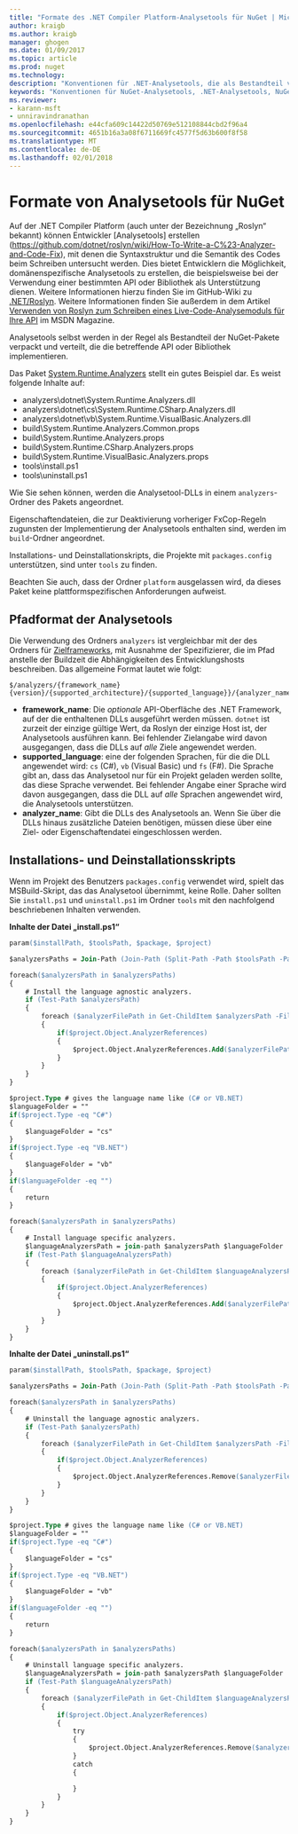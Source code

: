 ```yaml
---
title: "Formate des .NET Compiler Platform-Analysetools für NuGet | Microsoft-Dokumentation"
author: kraigb
ms.author: kraigb
manager: ghogen
ms.date: 01/09/2017
ms.topic: article
ms.prod: nuget
ms.technology: 
description: "Konventionen für .NET-Analysetools, die als Bestandteil von NuGet-Paketen verpackt und verteilt werden, die eine API oder Bibliothek implementieren."
keywords: "Konventionen für NuGet-Analysetools, .NET-Analysetools, NuGet und .NET Compiler Platform, NuGet und Roslyn"
ms.reviewer:
- karann-msft
- unniravindranathan
ms.openlocfilehash: e44cfa609c14422d50769e512108844cbd2f96a4
ms.sourcegitcommit: 4651b16a3a08f6711669fc4577f5d63b600f8f58
ms.translationtype: MT
ms.contentlocale: de-DE
ms.lasthandoff: 02/01/2018
---
```

# <a name="analyzer-nuget-formats"></a>Formate von Analysetools für NuGet

Auf der .NET Compiler Platform (auch unter der Bezeichnung „Roslyn“ bekannt) können Entwickler [Analysetools] erstellen (https://github.com/dotnet/roslyn/wiki/How-To-Write-a-C%23-Analyzer-and-Code-Fix), mit denen die Syntaxstruktur und die Semantik des Codes beim Schreiben untersucht werden. Dies bietet Entwicklern die Möglichkeit, domänenspezifische Analysetools zu erstellen, die beispielsweise bei der Verwendung einer bestimmten API oder Bibliothek als Unterstützung dienen. Weitere Informationen hierzu finden Sie im GitHub-Wiki zu [.NET/Roslyn](https://github.com/dotnet/roslyn/wiki). Weitere Informationen finden Sie außerdem in dem Artikel [Verwenden von Roslyn zum Schreiben eines Live-Code-Analysemoduls für Ihre API](https://msdn.microsoft.com/magazine/dn879356.aspx) im MSDN Magazine.

Analysetools selbst werden in der Regel als Bestandteil der NuGet-Pakete verpackt und verteilt, die die betreffende API oder Bibliothek implementieren.

Das Paket [System.Runtime.Analyzers](https://www.nuget.org/packages/System.Runtime.Analyzers) stellt ein gutes Beispiel dar. Es weist folgende Inhalte auf:

- analyzers\dotnet\System.Runtime.Analyzers.dll
- analyzers\dotnet\cs\System.Runtime.CSharp.Analyzers.dll
- analyzers\dotnet\vb\System.Runtime.VisualBasic.Analyzers.dll
- build\System.Runtime.Analyzers.Common.props
- build\System.Runtime.Analyzers.props
- build\System.Runtime.CSharp.Analyzers.props
- build\System.Runtime.VisualBasic.Analyzers.props
- tools\install.ps1
- tools\uninstall.ps1

Wie Sie sehen können, werden die Analysetool-DLLs in einem `analyzers`-Ordner des Pakets angeordnet.

Eigenschaftendateien, die zur Deaktivierung vorheriger FxCop-Regeln zugunsten der Implementierung der Analysetools enthalten sind, werden im `build`-Ordner angeordnet.

Installations- und Deinstallationskripts, die Projekte mit `packages.config` unterstützen, sind unter `tools` zu finden.

Beachten Sie auch, dass der Ordner `platform` ausgelassen wird, da dieses Paket keine plattformspezifischen Anforderungen aufweist.


## <a name="analyzers-path-format"></a>Pfadformat der Analysetools

Die Verwendung des Ordners `analyzers` ist vergleichbar mit der des Ordners für [Zielframeworks](../create-packages/supporting-multiple-target-frameworks.md), mit Ausnahme der Spezifizierer, die im Pfad anstelle der Buildzeit die Abhängigkeiten des Entwicklungshosts beschreiben. Das allgemeine Format lautet wie folgt:

    $/analyzers/{framework_name}{version}/{supported_architecture}/{supported_language}}/{analyzer_name}.dll

- **framework_name**: Die *optionale* API-Oberfläche des .NET Framework, auf der die enthaltenen DLLs ausgeführt werden müssen. `dotnet` ist zurzeit der einzige gültige Wert, da Roslyn der einzige Host ist, der Analysetools ausführen kann. Bei fehlender Zielangabe wird davon ausgegangen, dass die DLLs auf *alle* Ziele angewendet werden.
- **supported_language**: eine der folgenden Sprachen, für die die DLL angewendet wird: `cs` (C#), `vb` (Visual Basic) und `fs` (F#). Die Sprache gibt an, dass das Analysetool nur für ein Projekt geladen werden sollte, das diese Sprache verwendet. Bei fehlender Angabe einer Sprache wird davon ausgegangen, dass die DLL auf *alle* Sprachen angewendet wird, die Analysetools unterstützen.
- **analyzer_name**: Gibt die DLLs des Analysetools an. Wenn Sie über die DLLs hinaus zusätzliche Dateien benötigen, müssen diese über eine Ziel- oder Eigenschaftendatei eingeschlossen werden.


## <a name="install-and-uninstall-scripts"></a>Installations- und Deinstallationsskripts

Wenn im Projekt des Benutzers `packages.config` verwendet wird, spielt das MSBuild-Skript, das das Analysetool übernimmt, keine Rolle. Daher sollten Sie `install.ps1` und `uninstall.ps1` im Ordner `tools` mit den nachfolgend beschriebenen Inhalten verwenden.

**Inhalte der Datei „install.ps1“**

```ps
param($installPath, $toolsPath, $package, $project)

$analyzersPaths = Join-Path (Join-Path (Split-Path -Path $toolsPath -Parent) "analyzers" ) * -Resolve

foreach($analyzersPath in $analyzersPaths)
{
    # Install the language agnostic analyzers.
    if (Test-Path $analyzersPath)
    {
        foreach ($analyzerFilePath in Get-ChildItem $analyzersPath -Filter *.dll)
        {
            if($project.Object.AnalyzerReferences)
            {
                $project.Object.AnalyzerReferences.Add($analyzerFilePath.FullName)
            }
        }
    }
}

$project.Type # gives the language name like (C# or VB.NET)
$languageFolder = ""
if($project.Type -eq "C#")
{
    $languageFolder = "cs"
}
if($project.Type -eq "VB.NET")
{
    $languageFolder = "vb"
}
if($languageFolder -eq "")
{
    return
}

foreach($analyzersPath in $analyzersPaths)
{
    # Install language specific analyzers.
    $languageAnalyzersPath = join-path $analyzersPath $languageFolder
    if (Test-Path $languageAnalyzersPath)
    {
        foreach ($analyzerFilePath in Get-ChildItem $languageAnalyzersPath -Filter *.dll)
        {
            if($project.Object.AnalyzerReferences)
            {
                $project.Object.AnalyzerReferences.Add($analyzerFilePath.FullName)
            }
        }
    }
}
```


**Inhalte der Datei „uninstall.ps1“**

```ps
param($installPath, $toolsPath, $package, $project)

$analyzersPaths = Join-Path (Join-Path (Split-Path -Path $toolsPath -Parent) "analyzers" ) * -Resolve

foreach($analyzersPath in $analyzersPaths)
{
    # Uninstall the language agnostic analyzers.
    if (Test-Path $analyzersPath)
    {
        foreach ($analyzerFilePath in Get-ChildItem $analyzersPath -Filter *.dll)
        {
            if($project.Object.AnalyzerReferences)
            {
                $project.Object.AnalyzerReferences.Remove($analyzerFilePath.FullName)
            }
        }
    }
}

$project.Type # gives the language name like (C# or VB.NET)
$languageFolder = ""
if($project.Type -eq "C#")
{
    $languageFolder = "cs"
}
if($project.Type -eq "VB.NET")
{
    $languageFolder = "vb"
}
if($languageFolder -eq "")
{
    return
}

foreach($analyzersPath in $analyzersPaths)
{
    # Uninstall language specific analyzers.
    $languageAnalyzersPath = join-path $analyzersPath $languageFolder
    if (Test-Path $languageAnalyzersPath)
    {
        foreach ($analyzerFilePath in Get-ChildItem $languageAnalyzersPath -Filter *.dll)
        {
            if($project.Object.AnalyzerReferences)
            {
                try
                {
                    $project.Object.AnalyzerReferences.Remove($analyzerFilePath.FullName)
                }
                catch
                {

                }
            }
        }
    }
}
```
